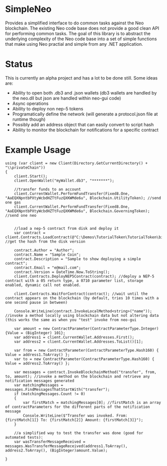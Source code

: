 # SimpleNeo
Provides a simplified interface to do common tasks against the Neo blockchain. The existing Neo code base does not provide a good clean API for performing common tasks. The goal of this library is to abstract the underlying complexity of the Neo code base into a set of simple functions that make using Neo practial and simple from any .NET application.

# Status
This is currently an alpha project and has a lot to be done still. Some ideas are:
* Ability to open both .db3 and .json wallets (db3 wallets are handled by the neo.dll but json are handled within neo-gui code)
* Async operations
* Ability to deploy non nep-5 tokens
* Programatically define the network (will generate a protocol.json file at runtime though)
* Possibly add an address object that can easily convert to script hash
* Ability to monitor the blockchain for notifications for a specific contract
 

# Example Usage
```
using (var client = new Client(Directory.GetCurrentDirectory() + "\\privateChain"))
{
    client.Start();
    client.OpenWallet("myWallet.db3", "*******");

    //transfer funds to an account
    client.CurrentWallet.PerformFundTransfer(Fixed8.One, "AaEQXNpntbPXtyWcbdHZTtFuzQXKWMde6u", Blockchain.UtilityToken); //send one gas
    client.CurrentWallet.PerformFundTransfer(Fixed8.One, "AaEQXNpntbPXtyWcbdHZTtFuzQXKWMde6u", Blockchain.GoverningToken); //send one neo


    //load a nep-5 contract from disk and deploy it
    var contract = client.Contracts.LoadContract(@"C:\Demos\TutorialToken\TutorialToken\bin\Debug\TutorialToken.avm"); //get the hash from the disk version

    contract.Author = "Author";
    contract.Name = "Sample Coin";
    contract.Description = "Sample to show deploying a simple contract";
    contract.Email = "e@mail.com";
    contract.Version = DateTime.Now.ToString();
    client.Contracts.DeployNEP5Contract(contract); //deploy a NEP-5 contract with a 05 return type, a 0710 parameter list, storage enabled, dynamic call not enabled.

    client.Contracts.WaitForContract(contract); //wait until the contract appears on the blockchain (by default, tries 10 times with a one second pause in between)

    Console.WriteLine(contract.InvokeLocalMethod<string>("name")); //invoke a method locally using blockchain data but not altering data (this works the same as when you "test" invoke from neo-gui

    var amount = new ContractParameter(ContractParameterType.Integer) {Value = (BigInteger) 101};
    var address1 = client.CurrentWallet.Addresses.First();
    var address2 = client.CurrentWallet.Addresses.ToList()[1]; 

    var from = new ContractParameter(ContractParameterType.Hash160) { Value = address1.ToArray() };
    var to = new ContractParameter(ContractParameterType.Hash160) { Value = address2.ToArray() };

    var messages = contract.InvokeBlockchainMethod("transfer", from, to, amount); //invoke a method on the blockchain and retrieve any notification messages generated
    var matchingMessages = messages.FindMessagesThatStartWith("transfer");
    if (matchingMessages.Count != 0)
    {
        var firstMatch = matchingMessages[0]; //firstMatch is an array of contractParameters for the different parts of the notification message
        Console.WriteLine($"Transfer was invoked. From: {firstMatch[1]} To: {firstMatch[2]} Amount: {firstMatch[3]}");
    }

    //a simplified way to test the transfer was done (good for automated tests):
    var wasTransferMessageReceived = messages.WasTransferMessageReceived(address1.ToArray(), address2.ToArray(), (BigInteger)amount.Value);

}
```
